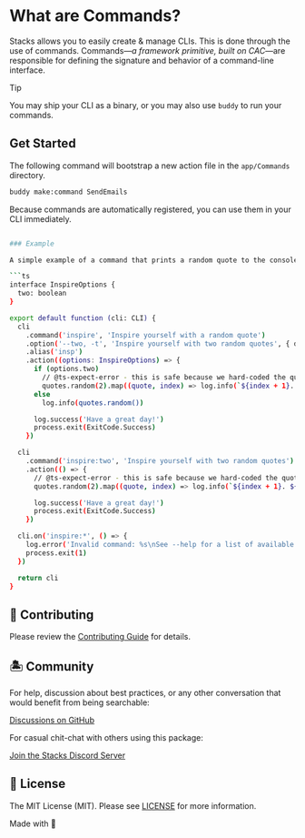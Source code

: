 # What are Commands?

Stacks allows you to easily create & manage CLIs. This is done through the use of commands. Commands—_a framework primitive, built on CAC_—are responsible for defining the signature and behavior of a command-line interface.

> [!TIP]
> You may ship your CLI as a binary, or you may also use `buddy` to run your commands.

## Get Started

The following command will bootstrap a new action file in the `app/Commands` directory.

```sh
buddy make:command SendEmails
```

Because commands are automatically registered, you can use them in your CLI immediately.

```sh

### Example

A simple example of a command that prints a random quote to the console. _For a closer look, take a peak at the [Inspire.ts](./Inspire.ts) command._

```ts
interface InspireOptions {
  two: boolean
}

export default function (cli: CLI) {
  cli
    .command('inspire', 'Inspire yourself with a random quote')
    .option('--two, -t', 'Inspire yourself with two random quotes', { default: false })
    .alias('insp')
    .action((options: InspireOptions) => {
      if (options.two)
        // @ts-expect-error - this is safe because we hard-coded the quotes
        quotes.random(2).map((quote, index) => log.info(`${index + 1}. ${quote}`))
      else
        log.info(quotes.random())

      log.success('Have a great day!')
      process.exit(ExitCode.Success)
    })

  cli
    .command('inspire:two', 'Inspire yourself with two random quotes')
    .action(() => {
      // @ts-expect-error - this is safe because we hard-coded the quotes
      quotes.random(2).map((quote, index) => log.info(`${index + 1}. ${quote}`))

      log.success('Have a great day!')
      process.exit(ExitCode.Success)
    })

  cli.on('inspire:*', () => {
    log.error('Invalid command: %s\nSee --help for a list of available commands.', cli.args.join(' '))
    process.exit(1)
  })

  return cli
}
```

## 🚜 Contributing

Please review the [Contributing Guide](https://github.com/stacksjs/contributing) for details.

## 🏝 Community

For help, discussion about best practices, or any other conversation that would benefit from being searchable:

[Discussions on GitHub](https://github.com/stacksjs/stacks/discussions)

For casual chit-chat with others using this package:

[Join the Stacks Discord Server](https://discord.gg/stacksjs)

## 📄 License

The MIT License (MIT). Please see [LICENSE](../../LICENSE.md) for more information.

Made with 💙
